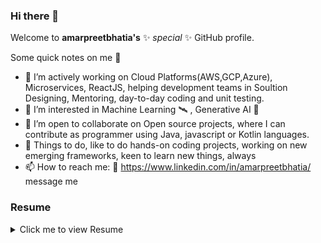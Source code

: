 ### Hi there 👋

Welcome to **amarpreetbhatia's** ✨ _special_ ✨ GitHub profile.

Some quick notes on me 💠

- 🔭 I’m actively working on Cloud Platforms(AWS,GCP,Azure), Microservices, ReactJS, helping development teams in Soultion Designing, Mentoring, day-to-day coding and unit testing.
- 🌱 I’m interested in Machine Learning 🛰️ , Generative AI 🤖
- 👯 I’m open to collaborate on Open source projects, where I can contribute as programmer using Java, javascript or Kotlin languages.
- 💬 Things to do, like to do hands-on coding projects, working on new emerging frameworks, keen to learn new things, always
- 📫 How to reach me: 📲 https://www.linkedin.com/in/amarpreetbhatia/ message me

### Resume
<details>
  <summary>Click me to view Resume</summary>
  
# Amarpreet Bhatia
amarpreetbhatia@gmail.com

## Professional Summary
Seasoned Solution Architect and Technical Lead with over 15 years of experience in designing, implementing, and leading complex IT projects. Proven track record in hands-on development using Java, NodeJS, and cloud technologies, coupled with strong leadership skills in guiding cross-functional teams. Expertise in:

- Full-stack development with Java, Spring Boot, NodeJS, and ReactJS
- Cloud solutions using AWS and Google Cloud Platform (GCP)
- API design and management (REST, SOAP, Apigee)
- Microservices architecture and containerization (Docker, Kubernetes)
- DevOps practices and CI/CD implementation
- Agile methodologies and team leadership

## Professional Experience

### Technical Lead/Solution Designer
**Westpac Group (Employer Infosys Technology), Sydney** | May 2022 - Present

- Led the design and implementation of microservices using Java Spring Boot and NodeJS, deployed on AWS and GCP
- Spearheaded the migration of legacy batch processes to Spring Boot Batch, improving performance and scalability
- Conducted code reviews and mentored team members in Java, Spring, JavaScript, and NodeJS best practices
- Drove the adoption of DevOps practices, implementing CI/CD pipelines that reduced deployment times by 40%
- Architected and executed a proof of concept for migrating an AngularJS 1.x application to React

### Service Lead Engineer
**Macquarie Group, Sydney** | November 2021 - April 2022

- Collaborated with stakeholders to design and implement solutions aligned with business requirements
- Facilitated Agile practices, including backlog grooming and user story refinement, to support development teams

### FullStack Lead Engineer
**Cognizant Technology Solutions, Sydney/Melbourne** | November 2016 - November 2021

- Led full-stack development projects for major clients including Telstra and ANZ
- Designed and developed microservices in Java and Kotlin using Spring Boot, deployed on AWS, Cloudfoundry, and GKE
- Implemented Backend for Frontend (BFF) pattern to optimize API consumption by web and mobile clients
- Architected and developed an AWS Lambda service using Serverless Application Model (SAM) in NodeJS
- Designed a proof of concept using Spring Boot and Spring Cloud, implementing CQRS pattern and event-driven architecture with Axon framework

### Technical Architect
**Fidelity Information Services, Noida, India** | November 2015 - November 2016

- Led the development of an automated UI testing tool with a user-friendly web interface
- Implemented DevOps practices, including Jenkins and Bamboo for CI/CD, resulting in 30% faster delivery times

### Technical Specialist
**NIIT Technologies, Noida, India** | April 2015 - November 2015

- Served as the primary technical contact for three Scrum teams, integrating SITA products and web applications using SOA architecture
- Designed and implemented an OAuth2-based authentication system for enhanced security

### Senior Associate
**Cognizant Technology Solution, Zurich, Switzerland** | Aug 2006 - July 2014

- Led development of complex software solutions for Credit Suisse using Core Java, REST APIs, and Web Services
- Designed and implemented end-to-end flow for Currency Credit Transfer, including SWIFT message handling and ISO 20022 standard migration
- Integrated content management tool OneCMS with web applications, enhancing user experience for relationship managers

## Education and Certifications

- Bachelor of Engineering in Computer Science, Guru Ramdas Khalsa Institute Of Science And Technology, 2003
- AWS Certified Solution Architect Associate, 2020
- Certified Kubernetes Application Developer
- Microsoft Certified: Azure Fundamentals
- Certified SAFe® 5 Practitioner
- TMF (TM Forum) – Open Digital Architecture Foundation Level Exam, 2021

## Technical Skills

- Languages: Java, Kotlin, JavaScript, Python
- Frameworks: Spring Boot, ReactJS, NodeJS, AngularJS
- Cloud Platforms: AWS, Google Cloud Platform (GCP)
- DevOps: Jenkins, Bamboo, Docker, Kubernetes
- API Management: Apigee, Swagger
- Databases: SQL, NoSQL
- Methodologies: Agile, SAFe, CQRS, Event-Driven Architecture
</details>
